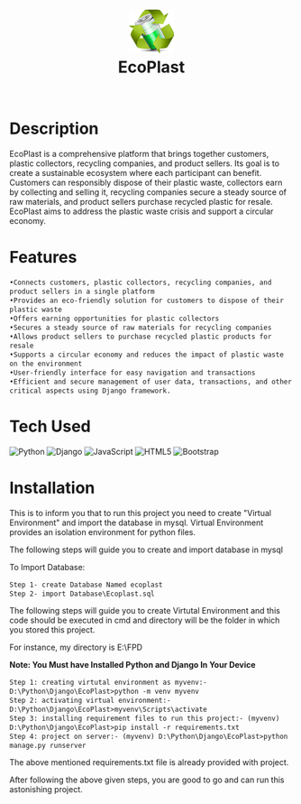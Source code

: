 <div align="center">
      <h1><img src="https://raw.githubusercontent.com/lsgdefault/EcoPlast/main/ep/static/images/logo.png" width="80px"><br/>EcoPlast</h1>
     </div>
<p align="center"> <a href="https://github.com/lsgdefault" target="_blank"><img alt="" src="https://img.shields.io/badge/Website-EA4C89?style=normal&logo=dribbble&logoColor=white" style="vertical-align:center" /></a> <a href="https://twitter.com/default_yt_" target="_blank"><img alt="" src="https://img.shields.io/badge/Twitter-1DA1F2?style=normal&logo=twitter&logoColor=white" style="vertical-align:center" /></a> <a href="https://www.instagram.com/kaivalya_ahir" target="_blank"><img alt="" src="https://img.shields.io/badge/Instagram-E4405F?style=normal&logo=instagram&logoColor=white" style="vertical-align:center" /></a> <a href="https://www.linkedin.com/in/kaivalya-ahir/" target="_blank"><img alt="" src="https://img.shields.io/badge/LinkedIn-0077B5?style=normal&logo=linkedin&logoColor=white" style="vertical-align:center" /></a> </p>

# Description
EcoPlast is a comprehensive platform that brings together customers, plastic collectors, recycling companies, and product sellers. Its goal is to create a sustainable ecosystem where each participant can benefit. Customers can responsibly dispose of their plastic waste, collectors earn by collecting and selling it, recycling companies secure a steady source of raw materials, and product sellers purchase recycled plastic for resale. EcoPlast aims to address the plastic waste crisis and support a circular economy.

# Features

	•Connects customers, plastic collectors, recycling companies, and product sellers in a single platform
  	•Provides an eco-friendly solution for customers to dispose of their plastic waste
  	•Offers earning opportunities for plastic collectors
  	•Secures a steady source of raw materials for recycling companies
  	•Allows product sellers to purchase recycled plastic products for resale
  	•Supports a circular economy and reduces the impact of plastic waste on the environment
  	•User-friendly interface for easy navigation and transactions
  	•Efficient and secure management of user data, transactions, and other critical aspects using Django framework.


# Tech Used
 ![Python](https://img.shields.io/badge/python-3670A0?style=for-the-badge&logo=python&logoColor=ffdd54) ![Django](https://img.shields.io/badge/django-%23092E20.svg?style=for-the-badge&logo=django&logoColor=white) ![JavaScript](https://img.shields.io/badge/javascript-%23323330.svg?style=for-the-badge&logo=javascript&logoColor=%23F7DF1E) ![HTML5](https://img.shields.io/badge/html5-%23E34F26.svg?style=for-the-badge&logo=html5&logoColor=white) ![Bootstrap](https://img.shields.io/badge/bootstrap-%23563D7C.svg?style=for-the-badge&logo=bootstrap&logoColor=white)
      
# Installation

This is to inform you that to run this project you need to create "Virtual Environment" and import the database in mysql. Virtual Environment provides an isolation environment for python files.

The following steps will guide you to create and import database in mysql

To Import Database:

	Step 1- create Database Named ecoplast
	Step 2- import Database\Ecoplast.sql

The following steps will guide you to create Virtutal Environment and this code should be executed in cmd and directory will be the folder in which you stored this project.
	
For instance, my directory is E:\FPD

**Note: You Must have Installed Python and Django In Your Device**

	Step 1: creating virtutal environment as myvenv:- D:\Python\Django\EcoPlast>python -m venv myvenv 
	Step 2: activating virtual environment:- D:\Python\Django\EcoPlast>myvenv\Scripts\activate
	Step 3: installing requirement files to run this project:- (myvenv) D:\Python\Django\EcoPlast>pip install -r requirements.txt
	Step 4: project on server:- (myvenv) D:\Python\Django\EcoPlast>python manage.py runserver

The above mentioned requirements.txt file is already provided with project.

After following the above given steps, you are good to go and can run this astonishing project.
    
